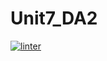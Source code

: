 # Unit7_DA2
[![linter](https://github.com/osamaHamad-github/Unit7_DA2/workflows/linter/badge.svg)](https://github.com/marketplace/actions/super-linter) 
